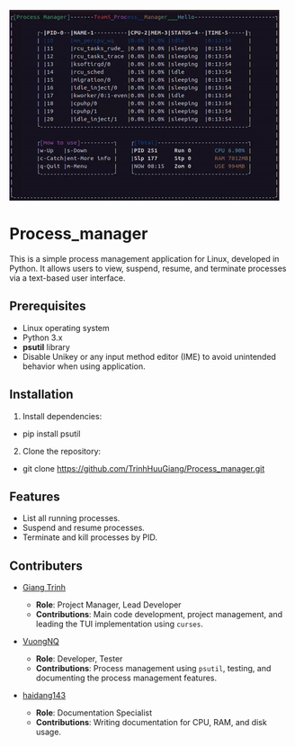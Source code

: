 ![Product testing](Test_program/demo.gif)
# Process_manager
This is a simple process management application for Linux, developed in Python. It allows users to view, suspend, resume, and terminate processes via a text-based user interface.

## Prerequisites
- Linux operating system
- Python 3.x
- **psutil** library
- Disable Unikey or any input method editor (IME) to avoid unintended behavior when using application.

## Installation
1. Install dependencies:
- pip install psutil
2. Clone the repository:
- git clone https://github.com/TrinhHuuGiang/Process_manager.git

## Features
- List all running processes.
- Suspend and resume processes.
- Terminate and kill processes by PID.

## Contributers
- [Giang Trinh](https://github.com/TrinhHuuGiang)  
  - **Role**: Project Manager, Lead Developer  
  - **Contributions**: Main code development, project management, and leading the TUI implementation using `curses`.

- [VuongNQ](https://github.com/nqv96)  
  - **Role**: Developer, Tester  
  - **Contributions**: Process management using `psutil`, testing, and documenting the process management features.

- [haidang143](https://github.com/haidang143)  
  - **Role**: Documentation Specialist  
  - **Contributions**: Writing documentation for CPU, RAM, and disk usage.
